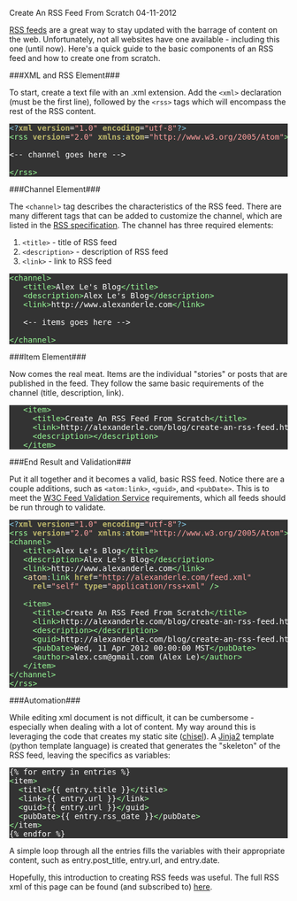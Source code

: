 Create An RSS Feed From Scratch
04-11-2012

[RSS feeds][1] are a great way to stay updated with the barrage of content on the web. Unfortunately, not all websites have one available - including this one (until now). Here's a quick guide to the basic components of an RSS feed and how to create one from scratch.

<style type="text/css">
pre { font-family: monospace; color: #ffffff; background-color: #333333; }
.Special { color: #ffdead; }
.Identifier { color: #98fb98; }
.Constant { color: #ffa0a0; }
.Type { color: #bdb76b; font-weight: bold; }
.Comment { color: #87ceeb; }
</style>

###XML and RSS Element###

To start, create a text file with an .xml extension. Add the `<xml>` declaration (must be the first line), followed by the `<rss>` tags which will encompass the rest of the RSS content.

<pre>
<span class="Comment">&lt;?</span><span class="Type">xml</span><span class="Type"> </span><span class="Type">version</span>=<span class="Constant">&quot;1.0&quot;</span><span class="Type"> </span><span class="Type">encoding</span>=<span class="Constant">&quot;utf-8&quot;</span><span class="Comment">?&gt;</span>
<span class="Identifier">&lt;</span><span class="Identifier">rss</span><span class="Identifier"> </span><span class="Type">version</span>=<span class="Constant">&quot;2.0&quot;</span><span class="Identifier"> </span><span class="Type">xmlns</span><span class="Comment">:</span><span class="Type">atom</span>=<span class="Constant">&quot;http://www.w3.org/2005/Atom&quot;</span><span class="Identifier">&gt;</span>

<-- channel goes here -->

<span class="Identifier">&lt;/rss&gt;</span>
</pre>

###Channel Element###

The `<channel>` tag describes the characteristics of the RSS feed. There are many different tags that can be added to customize the channel, which are listed in the [RSS specification][2]. The channel has three required elements:

1. `<title>` - title of RSS feed
2. `<description>` - description of RSS feed
2. `<link>` - link to RSS feed

<pre>
<span class="Identifier">&lt;</span><span class="Identifier">channel</span><span class="Identifier">&gt;</span>
   <span class="Identifier">&lt;</span><span class="Identifier">title</span><span class="Identifier">&gt;</span>Alex Le's Blog<span class="Identifier">&lt;/title&gt;</span>
   <span class="Identifier">&lt;</span><span class="Identifier">description</span><span class="Identifier">&gt;</span>Alex Le's Blog<span class="Identifier">&lt;/description&gt;</span>
   <span class="Identifier">&lt;</span><span class="Identifier">link</span><span class="Identifier">&gt;</span>http://www.alexanderle.com<span class="Identifier">&lt;/link&gt;</span>

   <-- items goes here -->

<span class="Identifier">&lt;/channel&gt;</span>
</pre>

###Item Element###

Now comes the real meat. Items are the individual "stories" or posts that are published in the feed. They follow the same basic requirements of the channel (title, description, link). 

<pre>
   <span class="Identifier">&lt;</span><span class="Identifier">item</span><span class="Identifier">&gt;</span>
     <span class="Identifier">&lt;</span><span class="Identifier">title</span><span class="Identifier">&gt;</span>Create An RSS Feed From Scratch<span class="Identifier">&lt;/title&gt;</span>
     <span class="Identifier">&lt;</span><span class="Identifier">link</span><span class="Identifier">&gt;</span>http://alexanderle.com/blog/create-an-rss-feed.html<span class="Identifier">&lt;/link&gt;</span>
     <span class="Identifier">&lt;</span><span class="Identifier">description</span><span class="Identifier">&gt;</span><span class="Identifier">&lt;/description&gt;</span>
   <span class="Identifier">&lt;/item&gt;</span>
</pre>

###End Result and Validation###

Put it all together and it becomes a valid, basic RSS feed. Notice there are a couple additions, such as `<atom:link>`, `<guid>`, and `<pubDate>`. This is to meet the [W3C Feed Validation Service][3] requirements, which all feeds should be run through to validate.

<pre>
<span class="Comment">&lt;?</span><span class="Type">xml</span><span class="Type"> </span><span class="Type">version</span>=<span class="Constant">&quot;1.0&quot;</span><span class="Type"> </span><span class="Type">encoding</span>=<span class="Constant">&quot;utf-8&quot;</span><span class="Comment">?&gt;</span>
<span class="Identifier">&lt;</span><span class="Identifier">rss</span><span class="Identifier"> </span><span class="Type">version</span>=<span class="Constant">&quot;2.0&quot;</span><span class="Identifier"> </span><span class="Type">xmlns</span><span class="Comment">:</span><span class="Type">atom</span>=<span class="Constant">&quot;http://www.w3.org/2005/Atom&quot;</span><span class="Identifier">&gt;</span>
<span class="Identifier">&lt;</span><span class="Identifier">channel</span><span class="Identifier">&gt;</span>
   <span class="Identifier">&lt;</span><span class="Identifier">title</span><span class="Identifier">&gt;</span>Alex Le's Blog<span class="Identifier">&lt;/title&gt;</span>
   <span class="Identifier">&lt;</span><span class="Identifier">description</span><span class="Identifier">&gt;</span>Alex Le's Blog<span class="Identifier">&lt;/description&gt;</span>
   <span class="Identifier">&lt;</span><span class="Identifier">link</span><span class="Identifier">&gt;</span>http://www.alexanderle.com<span class="Identifier">&lt;/link&gt;</span>
   <span class="Identifier">&lt;</span><span class="Special">atom</span><span class="Comment">:</span><span class="Identifier">link</span><span class="Identifier"> </span><span class="Type">href</span>=<span class="Constant">&quot;http://alexanderle.com/feed.xml&quot;</span><span class="Identifier"> </span>
     <span class="Type">rel</span>=<span class="Constant">&quot;self&quot;</span><span class="Identifier"> </span><span class="Type">type</span>=<span class="Constant">&quot;application/rss+xml&quot;</span><span class="Identifier"> /&gt;</span>

   <span class="Identifier">&lt;</span><span class="Identifier">item</span><span class="Identifier">&gt;</span>
     <span class="Identifier">&lt;</span><span class="Identifier">title</span><span class="Identifier">&gt;</span>Create An RSS Feed From Scratch<span class="Identifier">&lt;/title&gt;</span>
     <span class="Identifier">&lt;</span><span class="Identifier">link</span><span class="Identifier">&gt;</span>http://alexanderle.com/blog/create-an-rss-feed.html<span class="Identifier">&lt;/link&gt;</span>
     <span class="Identifier">&lt;</span><span class="Identifier">description</span><span class="Identifier">&gt;</span><span class="Identifier">&lt;/description&gt;</span>
     <span class="Identifier">&lt;</span><span class="Identifier">guid</span><span class="Identifier">&gt;</span>http://alexanderle.com/blog/create-an-rss-feed.html<span class="Identifier">&lt;/guid&gt;</span>
     <span class="Identifier">&lt;</span><span class="Identifier">pubDate</span><span class="Identifier">&gt;</span>Wed, 11 Apr 2012 00:00:00 MST<span class="Identifier">&lt;/pubDate&gt;</span>
     <span class="Identifier">&lt;</span><span class="Identifier">author</span><span class="Identifier">&gt;</span>alex.csm@gmail.com (Alex Le)<span class="Identifier">&lt;/author&gt;</span>
   <span class="Identifier">&lt;/item&gt;</span>
<span class="Identifier">&lt;/channel&gt;</span>
<span class="Identifier">&lt;/rss&gt;</span>
</pre>

###Automation###

While editing xml document is not difficult, it can be cumbersome - especially when dealing with a lot of content. My way around this is leveraging the code that creates my static site ([chisel][5]). A [Jinja2][6] template (python template language) is created that generates the "skeleton" of the RSS feed, leaving the specifics as variables:

<pre>
{% for entry in entries %}
<span class="Identifier">&lt;</span>item<span class="Identifier">&gt;</span>
  <span class="Identifier">&lt;</span><span class="Statement">title</span><span class="Identifier">&gt;</span><span class="Title">{{ entry.title }}</span><span class="Identifier">&lt;/</span><span class="Statement">title</span><span class="Identifier">&gt;</span>
  <span class="Identifier">&lt;</span><span class="Statement">link</span><span class="Identifier">&gt;</span>{{ entry.url }}<span class="Identifier">&lt;/</span><span class="Statement">link</span><span class="Identifier">&gt;</span>
  <span class="Identifier">&lt;</span>guid<span class="Identifier">&gt;</span>{{ entry.url }}<span class="Identifier">&lt;/</span>guid<span class="Identifier">&gt;</span>
  <span class="Identifier">&lt;</span>pubDate<span class="Identifier">&gt;</span>{{ entry.rss_date }}<span class="Identifier">&lt;/</span>pubDate<span class="Identifier">&gt;</span>
<span class="Identifier">&lt;/</span>item<span class="Identifier">&gt;</span>
{% endfor %}
</pre>

A simple loop through all the entries fills the variables with their appropriate content, such as entry.post\_title, entry.url, and entry.date.

Hopefully, this introduction to creating RSS feeds was useful. The full RSS xml of this page can be found (and subscribed to) [here][4].

[1]: http://en.wikipedia.org/wiki/RSS
[2]: http://www.rssboard.org/rss-specification
[3]: http://validator.w3.org/feed/
[4]: http://alexanderle.com/feed.xml
[5]: http://alexanderle.com/blog/2012/02/29/move-to-github.html
[6]: http://jinja.pocoo.org/docs/
